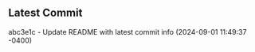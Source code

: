 
## Latest Commit
abc3e1c - Update README with latest commit info (2024-09-01 11:49:37 -0400) <Yunxi-Zhou>
